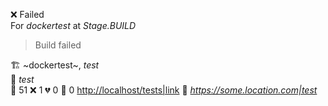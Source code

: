 ❌ Failed  
For _dockertest_ at _Stage.BUILD_ 
 > Build failed 

🏗️   ~dockertest~, *test*  
🧪  *test*  
🧪 51 ❌ 1 💔 0 🙈 0 <http://localhost/tests|link> 
🚀  *<https://some.location.com|test>*  

